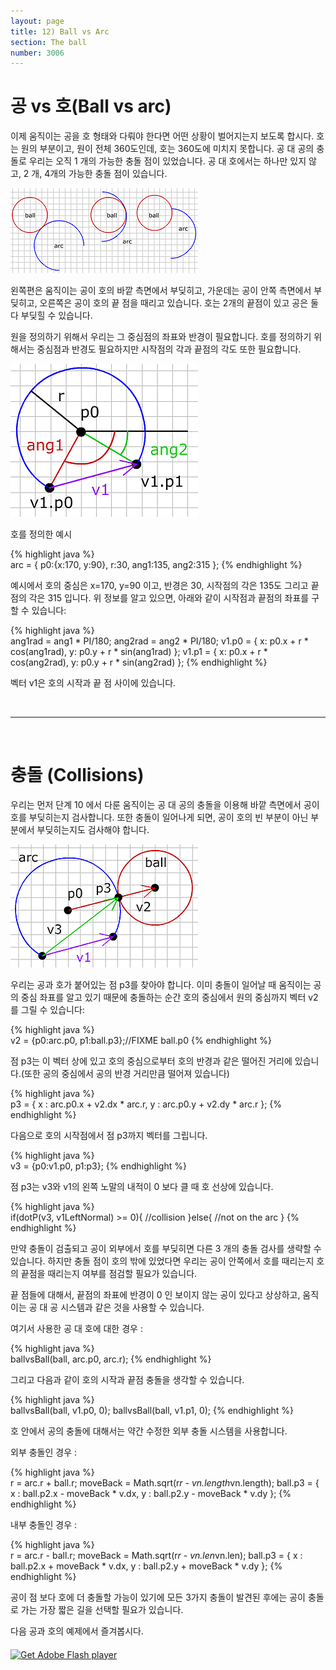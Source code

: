 ```yaml
---
layout: page
title: 12) Ball vs Arc
section: The ball
number: 3006
---
```


# 공 vs 호(Ball vs arc)

이제 움직이는 공을 호 형태와 다뤄야 한다면 어떤 상황이 벌어지는지 보도록 합시다. 호는 원의 부분이고, 원이 전체 360도인데, 호는 360도에 미치지 못합니다. 공 대 공의 충돌로 우리는 오직 1 개의 가능한 충돌 점이 있었습니다. 공 대 호에서는 하나만 있지 않고, 2 개, 4개의 가능한 충돌 점이 있습니다.

![Alt 공과 호가 충돌하는 경우의 수](../img/tut12_1.gif)

왼쪽편은 움직이는 공이 호의 바깥 측면에서 부딪히고, 가운데는 공이 안쪽 측면에서 부딪히고, 오른쪽은 공이 호의 끝 점을 때리고 있습니다. 호는 2개의 끝점이 있고 공은 둘다 부딪힐 수 있습니다.

원을 정의하기 위해서 우리는 그 중심점의 좌표와 반경이 필요합니다. 호를 정의하기 위해서는 중심점과 반경도 필요하지만 시작점의 각과 끝점의 각도 또한 필요합니다.

![Alt 호의 정의](../img/tut12_2.gif)

호를 정의한 예시

{% highlight java %}  
arc = {
  p0:{x:170, y:90}, 
  r:30, 
  ang1:135, 
  ang2:315
};
{% endhighlight %}

예시에서 호의 중심은 x=170, y=90 이고, 반경은 30, 시작점의 각은 135도 그리고 끝점의 각은 315 입니다. 
위 정보를 알고 있으면, 아래와 같이 시작점과 끝점의 좌표를 구할 수 있습니다:

{% highlight java %}  
ang1rad = ang1 * PI/180;
ang2rad = ang2 * PI/180;
v1.p0 = {
  x: p0.x + r * cos(ang1rad),
  y: p0.y + r * sin(ang1rad)
};
v1.p1 = {
  x: p0.x + r * cos(ang2rad),
  y: p0.y + r * sin(ang2rad)
};
{% endhighlight %}

벡터 v1은 호의 시작과 끝 점 사이에 있습니다.


<br>

-----

<br>

# 충돌 (Collisions)

우리는 먼저 단계 10 에서 다룬 움직이는 공 대 공의 충돌을 이용해 바깥 측면에서 공이 호를 부딪히는지 검사합니다. 또한 충돌이 일어나게 되면, 공이 호의 빈 부분이 아닌 부분에서 부딪히는지도 검사해야 합니다.

![Alt 공과 호의 충돌](../img/tut12_3.gif)

우리는 공과 호가 붙어있는 점 p3를 찾아야 합니다. 이미 충돌이 일어날 때 움직이는 공의 중심 좌표를 알고 있기 때문에 충돌하는 순간 호의 중심에서 원의 중심까지 벡터 v2 를 그릴 수 있습니다:

{% highlight java %}  
v2 = {p0:arc.p0, p1:ball.p3};//FIXME ball.p0 
{% endhighlight %}

점 p3는 이 벡터 상에 있고 호의 중심으로부터 호의 반경과 같은 떨어진 거리에 있습니다.(또한 공의 중심에서 공의 반경 거리만큼 떨어져 있습니다)

{% highlight java %}  
p3 = {
  x : arc.p0.x + v2.dx * arc.r,
  y : arc.p0.y + v2.dy * arc.r
};
{% endhighlight %}

다음으로 호의 시작점에서 점 p3까지 벡터를 그립니다.

{% highlight java %}  
v3 = {p0:v1.p0, p1:p3};
{% endhighlight %}

점 p3는 v3와 v1의 왼쪽 노말의 내적이 0 보다 클 때 호 선상에 있습니다.

{% highlight java %}  
if(dotP(v3, v1LeftNormal) >= 0){
  //collision
}else{
  //not on the arc
}
{% endhighlight %}

만약 충돌이 검출되고 공이 외부에서 호를 부딪히면 다른 3 개의 충돌 검사를 생략할 수 있습니다. 하지만 충돌 점이 호의 밖에 있었다면 우리는 공이 안쪽에서 호를 때리는지 호의 끝점을 때리는지 여부를 점검할 필요가 있습니다.

끝 점들에 대해서, 끝점의 좌표에 반경이 0 인 보이지 않는 공이 있다고 상상하고, 움직이는 공 대 공 시스템과 같은 것을 사용할 수 있습니다. 

여기서 사용한 공 대 호에 대한 경우 :

{% highlight java %}  
ballvsBall(ball, arc.p0, arc.r);
{% endhighlight %}

그리고 다음과 같이 호의 시작과 끝점 충돌을 생각할 수 있습니다.

{% highlight java %}  
ballvsBall(ball, v1.p0, 0);
ballvsBall(ball, v1.p1, 0);
{% endhighlight %}

호 안에서 공의 충돌에 대해서는 약간 수정한 외부 충돌 시스템을 사용합니다. 

외부 충돌인 경우 :

{% highlight java %}  
r = arc.r + ball.r;
moveBack = Math.sqrt(r*r - vn.length*vn.length);
ball.p3 = {
  x : ball.p2.x - moveBack * v.dx,
  y : ball.p2.y - moveBack * v.dy
};
{% endhighlight %}


내부 충돌인 경우 :

{% highlight java %}  
r = arc.r - ball.r;
moveBack = Math.sqrt(r*r - vn.len*vn.len);
ball.p3 = {
	x : ball.p2.x + moveBack * v.dx,
	y : ball.p2.y + moveBack * v.dy
};
{% endhighlight %}


공이 점 보다 호에 더 충돌할 가능이 있기에 모든 3가지 충돌이 발견된 후에는 공이 충돌로 가는 가장 짧은 길을 선택할 필요가 있습니다.

다음 공과 호의 예제에서 즐겨봅시다.

<div id="flashContent">
    <object classid="clsid:d27cdb6e-ae6d-11cf-96b8-444553540000" width="300" height="200" id="vect12" align="middle">
        <param name="movie" value="../data_old/vect12.swf" />
        <param name="quality" value="high" />
        <param name="bgcolor" value="#ffffff" />
        <param name="play" value="true" />
        <param name="loop" value="true" />
        <param name="wmode" value="opaque" />
        <param name="scale" value="noborder" />
        <param name="menu" value="false" />
        <param name="devicefont" value="false" />
        <param name="salign" value="" />
        <param name="allowScriptAccess" value="sameDomain" />
        <!--[if !IE]>-->
        <object type="application/x-shockwave-flash" data="../data_old/vect12.swf" width="300" height="200">
            <param name="movie" value="../data_old/vect12.swf" />
            <param name="quality" value="high" />
            <param name="bgcolor" value="#ffffff" />
            <param name="play" value="true" />
            <param name="loop" value="true" />
            <param name="wmode" value="opaque" />
            <param name="scale" value="noborder" />
            <param name="menu" value="false" />
            <param name="devicefont" value="false" />
            <param name="salign" value="" />
            <param name="allowScriptAccess" value="sameDomain" />
        <!--<![endif]-->
            <a href="http://www.adobe.com/go/getflash">
                <img src="http://www.adobe.com/images/shared/download_buttons/get_flash_player.gif" alt="Get Adobe Flash player" />
            </a>
        <!--[if !IE]>-->
        </object>
        <!--<![endif]-->
    </object>
</div>


